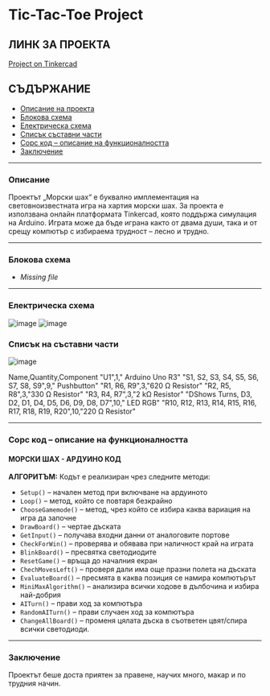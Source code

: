 # Tic-Tac-Toe Project

## ЛИНК ЗА ПРОЕКТА
[Project on Tinkercad](https://www.tinkercad.com/things/fitrjgXMuKn-tic-tac-toe-petur-dobrev/)

## СЪДЪРЖАНИЕ
- [Описание на проекта](#описание)
- [Блокова схема](#блокова-схема)
- [Електрическа схема](#електрическа-схема)
- [Списък съставни части](#списък-на-съставни-части)
- [Сорс код – описание на функционалността](#сорс-код--описание-на-функционалността)
- [Заключение](#заключение)

---

### Описание
Проектът „Морски шах“ е буквално имплементация на световноизвестната игра на хартия морски шах. За проекта е използвана онлайн платформата Tinkercad, която поддържа симулация на Arduino. Играта може да бъде играна както от двама души, така и от срещу компютър с избираема трудност – лесно и трудно.

---

### Блокова схема
- *Missing file*

---

### Електрическа схема
![image](https://github.com/peterdobrev/tic-tac-toe-arduino/assets/78638859/a5d6d8f3-0ef6-451b-b37c-8f4490c1257b)
![image](https://github.com/peterdobrev/tic-tac-toe-arduino/assets/78638859/781e4909-f082-4c14-8265-5b6c6e7d5610)


### Списък на съставни части
![image](https://github.com/peterdobrev/tic-tac-toe-arduino/assets/78638859/22cf7249-46dc-49e1-a1ad-fad792dbf853)

Name,Quantity,Component
"U1",1," Arduino Uno R3"
"S1, S2, S3, S4, S5, S6, S7, S8, S9",9," Pushbutton"
"R1, R6, R9",3,"620 Ω Resistor"
"R2, R5, R8",3,"330 Ω Resistor"
"R3, R4, R7",3,"2 kΩ Resistor"
"DShows Turns, D3, D2, D1, D4, D5, D6, D9, D8, D7",10," LED RGB"
"R10, R12, R13, R14, R15, R16, R17, R18, R19, R20",10,"220 Ω Resistor"

---

### Сорс код – описание на функционалността
#### МОРСКИ ШАХ - АРДУИНО КОД

**АЛГОРИТЪМ:**
Кодът e реализиран чрез следните методи:
- `Setup()` – начален метод при включване на ардуиното
- `Loop()` – метод, който се повтаря безкрайно
- `ChooseGamemode()` – метод, чрез който се избира каква вариация на игра да започне
- `DrawBoard()` – чертае дъската
- `GetInput()` – получава входни данни от аналоговите портове
- `CheckForWin()` – проверява и обявава при наличност край на играта
- `BlinkBoard()` – пресвятка светодиодите
- `ResetGame()` – връща до началния екран
- `ChechMovesLeft()` – проверя дали има още празни полета на дъската
- `EvaluateBoard()` – пресмята в каква позиция се намира компютърът
- `MiniMaxAlgorithm()` – анализира всички ходове в дълбочина и избира най-добрия
- `AITurn()` – прави ход за компютъра
- `RandomAITurn()` – прави случаен ход за компютъра
- `ChangeAllBoard()` – променя цялата дъска в съответен цвят/спира всички светодиоди.

---

### Заключение
Проектът беше доста приятен за правене, научих много, макар и по трудния начин.
